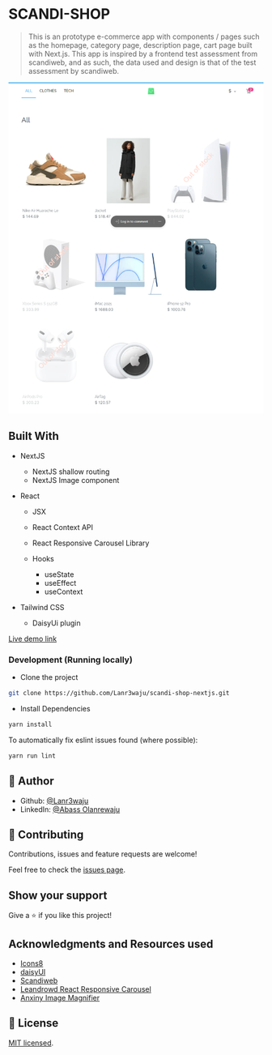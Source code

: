 # SCANDI-SHOP

> This is an prototype e-commerce app with components / pages such as the homepage, category page, description page, cart page built with Next.js.
 > This app is inspired by a frontend test assessment from scandiweb, and as such, the data used and design is that of the test assessment by scandiweb.

![screenshot](./public/preview.png)

## Built With

- NextJS
  - NextJS shallow routing
  - NextJS Image component

- React
  - JSX
  - React Context API
  - React Responsive Carousel Library

  - Hooks
    - useState
    - useEffect
    - useContext

- Tailwind CSS
  - DaisyUi plugin

[Live demo link](https://scandi-shop-nextjs.vercel.app/)

### Development (Running locally)

- Clone the project

```bash
git clone https://github.com/Lanr3waju/scandi-shop-nextjs.git

```

- Install Dependencies

```bash
yarn install
```

To automatically fix eslint issues found (where possible):

```bash
yarn run lint
```

## 👤 Author

- Github: [@Lanr3waju](https://github.com/Lanr3waju>)
- LinkedIn: [@Abass Olanrewaju](https://www.linkedin.com/in/lanr3waju/)

## 🤝 Contributing

Contributions, issues and feature requests are welcome!

Feel free to check the [issues page](../../issues).

## Show your support

Give a ⭐️ if you like this project!

## Acknowledgments and Resources used

- [Icons8](https://icons8.com/)
- [daisyUI](https://daisyui.com/)
- [Scandiweb](https://scandiweb.com/)
- [Leandrowd React Responsive Carousel](https://github.com/leandrowd/react-responsive-carousel.git)
- [Anxiny Image Magnifier](https://dev.to/anxiny/create-an-image-magnifier-with-react-3fd7)

## 📝 License

[MIT licensed](./LICENSE).
